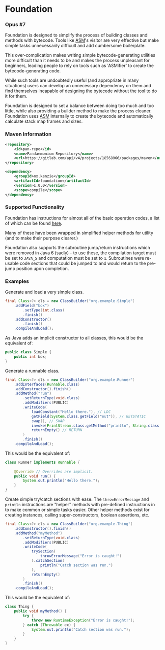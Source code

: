 Foundation
=====

### Opus #7

Foundation is designed to simplify the process of building classes and methods with bytecode.
Tools like [ASM](https://asm.ow2.io)'s visitor are very effective but make simple tasks unnecessarily difficult and add cumbersome boilerplate.

This over-complication makes writing simple bytecode-generating utilities more difficult than it needs to be and makes the process unpleasant for beginners, leading people to rely on tools such as 'ASMifier' to create the bytecode-generating code.

While such tools are undoubtedly useful (and appropriate in many situations) users can develop an unnecessary dependency on them and find themselves incapable of designing the bytecode without the tool to do it for them.

Foundation is designed to set a balance between doing too much and too little, while also providing a builder method to make the process cleaner.
Foundation uses [ASM](https://asm.ow2.io) internally to create the bytecode and automatically calculate stack map frames and sizes.

### Maven Information

```xml
<repository>
    <id>pan-repo</id>
    <name>Pandaemonium Repository</name>
    <url>https://gitlab.com/api/v4/projects/18568066/packages/maven</url>
</repository>
``` 

```xml
<dependency>
    <groupId>mx.kenzie</groupId>
    <artifactId>foundation</artifactId>
    <version>1.0.0</version>
    <scope>compile</scope>
</dependency>
```

### Supported Functionality

Foundation has instructions for almost all of the basic operation codes, a list of which can be found [here](https://docs.oracle.com/javase/specs/jvms/se8/html/jvms-6.html).

Many of these have been wrapped in simplified helper methods for utility (and to make their purpose clearer.)

Foundation also supports the subroutine jump/return instructions which were removed in Java 6 (sadly) - to use these, the compilation target must be set to `JAVA_5` and computation must be set to `1`. Subroutines were re-usable code sections that could be jumped to and would return to the pre-jump position upon completion.

### Examples

Generate and load a very simple class.
```java 
final Class<?> cls = new ClassBuilder("org.example.Simple")
    .addField("box")
        .setType(int.class)
        .finish()
    .addConstructor()
        .finish()
    .compileAndLoad();
 ```

As Java adds an implicit constructor to all classes, this would be the equivalent of:
```java
public class Simple {
    public int box;
}
```

Generate a runnable class.

```java 
final Class<?> cls = new ClassBuilder("org.example.Runner")
    .addInterfaces(Runnable.class)
    .addConstructor().finish()
    .addMethod("run")
        .setReturnType(void.class)
        .addModifiers(PUBLIC)
        .writeCode(
            loadConstant("Hello there."), // LDC
            getField(System.class.getField("out")), // GETSTATIC
            swap(), // SWAP
            invoke(PrintStream.class.getMethod("println", String.class)), // INVOKEVIRTUAL
            returnEmpty() // RETURN
        )
        .finish()
    .compileAndLoad();
```

This would be the equivalent of:
```java
class Runner implements Runnable {
    
    @Override // Overrides are implicit.
    public void run() {
        System.out.println("Hello there.");
    }
}
```

Create simple try/catch sections with ease.
The `throwErrorMessage` and `println` instructions are "helper" methods with pre-defined instructions in to make common or simple tasks easier. Other helper methods exist for creating instances, calling super-constructors, boolean assertions, etc.

```java 
final Class<?> cls = new ClassBuilder("org.example.Thing")
    .addConstructor().finish()
    .addMethod("myMethod")
        .setReturnType(void.class)
        .addModifiers(PUBLIC)
        .writeCode(
            trySection(
                throwErrorMessage("Error is caught!")
            ).catchSection(
                println("Catch section was run.")
            ),
            returnEmpty()
        )
        .finish()
    .compileAndLoad();
```

This would be the equivalent of:
```java
class Thing {
    public void myMethod() {
        try {
            throw new RuntimeException("Error is caught!");
        } catch (Throwable ex) {
            System.out.println("Catch section was run.");
        }
    }
}
```
